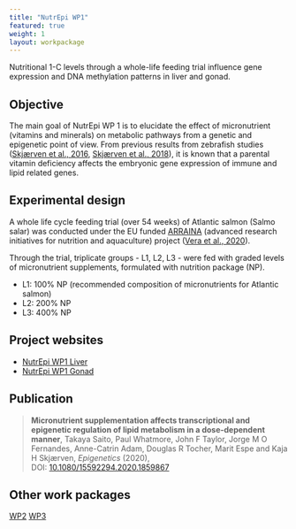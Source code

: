 ```yaml
---
title: "NutrEpi WP1"
featured: true
weight: 1
layout: workpackage
---
```

Nutritional 1-C levels through a whole-life feeding trial influence gene expression and DNA methylation patterns in liver and gonad.

## Objective

The main goal of NutrEpi WP 1 is to elucidate the effect of micronutrient (vitamins and minerals) on metabolic pathways from a genetic and epigenetic point of view. From previous results from zebrafish studies ([Skjærven et al., 2016](https://www.nature.com/articles/srep34535), [Skjærven et al., 2018](https://www.nature.com/articles/s41598-018-21211-5)), it is known that a parental vitamin deficiency affects the embryonic gene expression of immune and lipid related genes.

## Experimental design
A whole life cycle feeding trial (over 54 weeks) of Atlantic salmon (Salmo salar) was conducted under the EU funded [ARRAINA](https://www.arraina.eu/) (advanced research initiatives for nutrition and aquaculture) project ([Vera et al., 2020](https://doi.org/10.1016/j.aquaculture.2020.735551)).

Through the trial, triplicate groups - L1, L2, L3 - were fed with graded levels of micronutrient supplements, formulated with nutrition package (NP).
- L1: 100% NP (recommended composition of micronutrients for Atlantic salmon)
- L2: 200% NP
- L3: 400% NP

## Project websites
 - [NutrEpi WP1 Liver](https://nutrepi.github.io/wp1liver/)
 - [NutrEpi WP1 Gonad](https://nutrepi.github.io/wp1gonad/)

## Publication
> **Micronutrient supplementation affects transcriptional and epigenetic regulation of lipid metabolism in a dose-dependent manner**,
> Takaya Saito, Paul Whatmore, John F Taylor, Jorge M O Fernandes, Anne-Catrin Adam, Douglas R Tocher, Marit Espe and Kaja H Skjærven,
> *Epigenetics* (2020), <br />
> DOI: [10.1080/15592294.2020.1859867](https://doi.org/10.1080/15592294.2020.1859867)

## Other work packages
<a class="button button-primary" href="{{site.baseurl}}/workpackages/nutrepi-wp2/">WP2</a>
<a class="button button-primary" href="{{site.baseurl}}/workpackages/nutrepi-wp3/">WP3</a>
